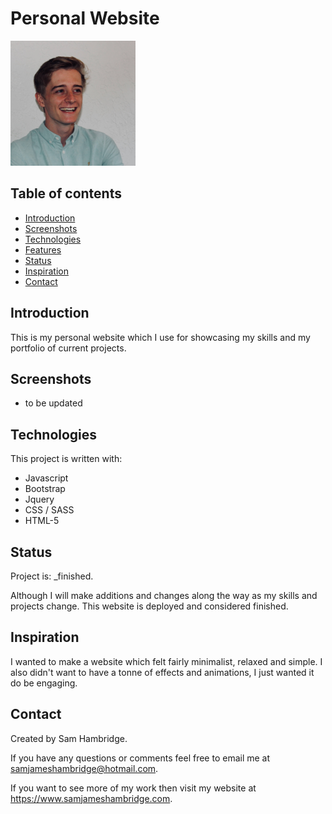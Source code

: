 # Personal Website

<img src="./img/profile-pic.jpg" width="200">

## Table of contents
* [Introduction](#introduction)
* [Screenshots](#screenshots)
* [Technologies](#technologies)
* [Features](#features)
* [Status](#status)
* [Inspiration](#inspiration)
* [Contact](#contact)

## Introduction
This is my personal website which I use for showcasing my skills and my portfolio of current projects. 

## Screenshots

- to be updated

## Technologies
This project is written with:
* Javascript
* Bootstrap
* Jquery
* CSS / SASS
* HTML-5

## Status

Project is: _finished.

Although I will make additions and changes along the way as my skills and projects change. This website is deployed and considered finished.

## Inspiration

I wanted to make a website which felt fairly minimalist, relaxed and simple. I also didn't want to have a tonne of effects and animations, I just wanted it do be engaging.

## Contact

Created by Sam Hambridge.

If you have any questions or comments feel free to email me at samjameshambridge@hotmail.com.

If you want to see more of my work then visit my website at https://www.samjameshambridge.com.
